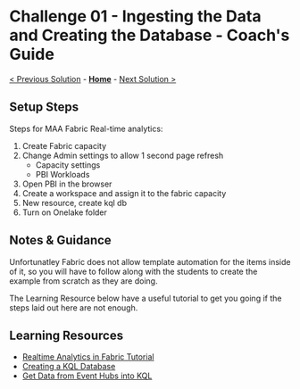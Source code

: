 <!-- REMOVE_ME # Challenge ${suffixNumber} - <Title of Challenge> - Coach's Guide  (remove this from your MD files if you are writing them manually, this is for the automation script) REMOVE_ME -->

<!-- REPLACE_ME (this section will be removed by the automation script) -->

# Challenge 01 - Ingesting the Data and Creating the Database - Coach's Guide

<!-- REPLACE_ME (this section will be removed by the automation script) -->

<!-- REMOVE_ME ${navigationLine} (remove this from your MD files if you are writing them manually, this is for the automation script) REMOVE_ME -->

<!-- REPLACE_ME (this section will be removed by the automation script) -->

[< Previous Solution](./Solution00.md) - **[Home](./Coach/README.md)** - [Next Solution >](./Solution02.md)

<!-- REPLACE_ME (this section will be removed by the automation script) -->

## Setup Steps

Steps for MAA Fabric Real-time analytics:
1. Create Fabric capacity
1. Change Admin settings to allow 1 second page refresh
    - Capacity settings
    - PBI Workloads
2. Open PBI in the browser
3. Create a workspace and assign it to the fabric capacity
4. New resource, create kql db
5. Turn on Onelake folder

## Notes & Guidance

Unfortunatley Fabric does not allow template automation for the items inside of it, so you will have to follow along with the students to create the example from scratch as they are doing.

The Learning Resource below have a useful tutorial to get you going if the steps laid out here are not enough.




## Learning Resources

- [Realtime Analytics in Fabric Tutorial](https://learn.microsoft.com/en-us/fabric/real-time-analytics/tutorial-introduction)
- [Creating a KQL Database](https://learn.microsoft.com/en-us/fabric/real-time-analytics/create-database)
- [Get Data from Event Hubs into KQL](https://learn.microsoft.com/en-us/fabric/real-time-analytics/get-data-event-hub)